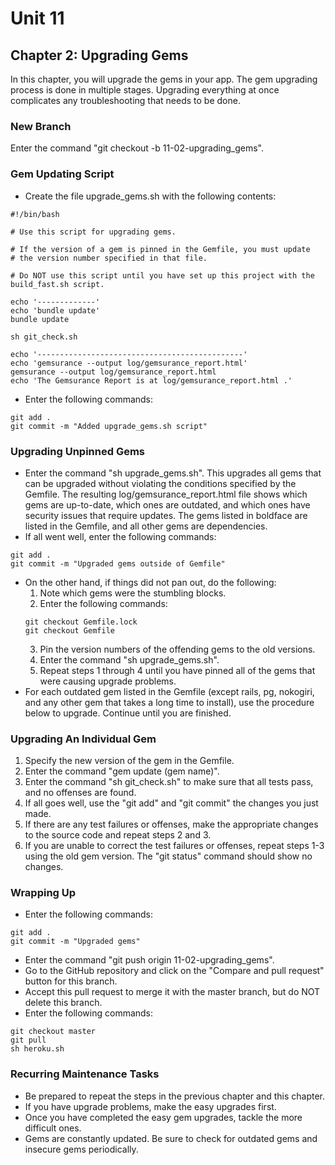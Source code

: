 # Unit 11
## Chapter 2: Upgrading Gems

In this chapter, you will upgrade the gems in your app.  The gem upgrading process is done in multiple stages.  Upgrading everything at once complicates any troubleshooting that needs to be done.

### New Branch
Enter the command "git checkout -b 11-02-upgrading_gems".

### Gem Updating Script
* Create the file upgrade_gems.sh with the following contents:
```
#!/bin/bash

# Use this script for upgrading gems.

# If the version of a gem is pinned in the Gemfile, you must update
# the version number specified in that file.

# Do NOT use this script until you have set up this project with the build_fast.sh script.

echo '-------------'
echo 'bundle update'
bundle update

sh git_check.sh

echo '----------------------------------------------'
echo 'gemsurance --output log/gemsurance_report.html'
gemsurance --output log/gemsurance_report.html
echo 'The Gemsurance Report is at log/gemsurance_report.html .'
```
* Enter the following commands:
```
git add .
git commit -m "Added upgrade_gems.sh script"
```

### Upgrading Unpinned Gems
* Enter the command "sh upgrade_gems.sh".  This upgrades all gems that can be upgraded without violating the conditions specified by the Gemfile.  The resulting log/gemsurance_report.html file shows which gems are up-to-date, which ones are outdated, and which ones have security issues that require updates.  The gems listed in boldface are listed in the Gemfile, and all other gems are dependencies.
* If all went well, enter the following commands:
```
git add .
git commit -m "Upgraded gems outside of Gemfile"
```
* On the other hand, if things did not pan out, do the following:
  1. Note which gems were the stumbling blocks.
  2. Enter the following commands:
  ```
  git checkout Gemfile.lock
  git checkout Gemfile
  ```
  3. Pin the version numbers of the offending gems to the old versions.
  4. Enter the command "sh upgrade_gems.sh".
  5. Repeat steps 1 through 4 until you have pinned all of the gems that were causing upgrade problems.
* For each outdated gem listed in the Gemfile (except rails, pg, nokogiri, and any other gem that takes a long time to install), use the procedure below to upgrade.  Continue until you are finished.

### Upgrading An Individual Gem
1. Specify the new version of the gem in the Gemfile.
2. Enter the command "gem update (gem name)".
3. Enter the command "sh git_check.sh" to make sure that all tests pass, and no offenses are found.
4. If all goes well, use the "git add" and "git commit" the changes you just made.
5. If there are any test failures or offenses, make the appropriate changes to the source code and repeat steps 2 and 3.
6. If you are unable to correct the test failures or offenses, repeat steps 1-3 using the old gem version.  The "git status" command should show no changes.

### Wrapping Up
* Enter the following commands:
```
git add .
git commit -m "Upgraded gems"
```
* Enter the command "git push origin 11-02-upgrading_gems".
* Go to the GitHub repository and click on the "Compare and pull request" button for this branch.
* Accept this pull request to merge it with the master branch, but do NOT delete this branch.
* Enter the following commands:
```
git checkout master
git pull
sh heroku.sh
```

### Recurring Maintenance Tasks
* Be prepared to repeat the steps in the previous chapter and this chapter.
* If you have upgrade problems, make the easy upgrades first.
* Once you have completed the easy gem upgrades, tackle the more difficult ones.
* Gems are constantly updated.  Be sure to check for outdated gems and insecure gems periodically.
